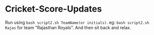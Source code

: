 # Cricket-Score-Updates
Run using ``bash script2.sh TeamName(or initials)``. eg: ``bash script2.sh Rajas`` for team "Rajasthan Royals". And then sit back and relax.

